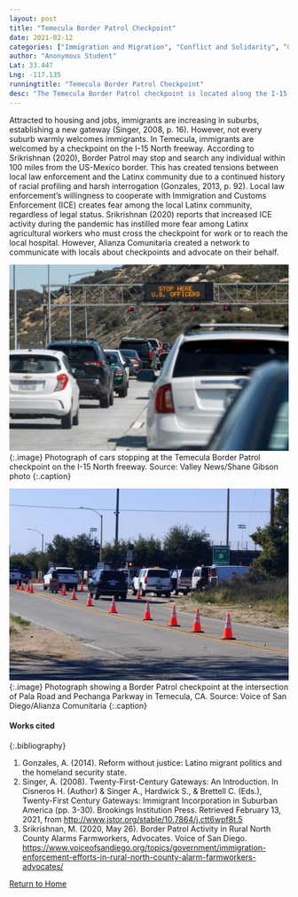 ```yaml
---
layout: post
title: "Temecula Border Patrol Checkpoint"
date: 2021-02-12
categories: ["Immigration and Migration", "Conflict and Solidarity", “Global and Transnational”]
author: "Anonymous Student"
Lat: 33.447
Lng: -117.135
runningtitle: "Temecula Border Patrol Checkpoint"
desc: "The Temecula Border Patrol checkpoint is located along the I-15 North freeway. Here, Latinx individuals have been historically targeted by law enforcement."
---
```

Attracted to housing and jobs, immigrants are increasing in suburbs, establishing a new gateway (Singer, 2008, p. 16). However, not every suburb warmly welcomes immigrants. In Temecula, immigrants are welcomed by a checkpoint on the I-15 North freeway. According to Srikrishnan (2020), Border Patrol may stop and search any individual within 100 miles from the US-Mexico border. This has created tensions between local law enforcement and the Latinx community due to a continued history of racial profiling and harsh interrogation (Gonzales, 2013, p. 92). Local law enforcement’s willingness to cooperate with Immigration and Customs Enforcement (ICE) creates fear among the local Latinx community, regardless of legal status. Srikrishnan (2020) reports that increased ICE activity during the pandemic has instilled more fear among Latinx agricultural workers who must cross the checkpoint for work or to reach the local hospital. However, Alianza Comunitaria created a network to communicate with locals about checkpoints and advocate on their behalf. 

![Temecula Border Patrol Checkpoint](images/TemeculaBorderPatrolCheckpoint_pin1_image1.jpg)
   {:.image} 
Photograph of cars stopping at the Temecula Border Patrol checkpoint on the I-15 North freeway. Source: Valley News/Shane Gibson photo
   {:.caption} 

![Border Patrol Checkpoint on Pechanga Parkway](images/TemeculaBorderPatrolCheckpoint_pin1_image2.jpg)
   {:.image} 
Photograph showing a Border Patrol checkpoint at the intersection of Pala Road and Pechanga Parkway in Temecula, CA. Source: Voice of San Diego/Alianza Comunitaria
   {:.caption} 

#### Works cited
{:.bibliography} 
1. Gonzales, A. (2014). Reform without justice: Latino migrant politics and the homeland security state.
2. Singer, A. (2008). Twenty-First-Century Gateways: An Introduction. In Cisneros H. (Author) & Singer A., Hardwick S., & Brettell C. (Eds.), Twenty-First Century Gateways: Immigrant Incorporation in Suburban America (pp. 3-30). Brookings Institution Press. Retrieved February 13, 2021, from http://www.jstor.org/stable/10.7864/j.ctt6wpf8t.5
3. Srikrishnan, M. (2020, May 26). Border Patrol Activity in Rural North County Alarms Farmworkers, Advocates. Voice of San Diego. https://www.voiceofsandiego.org/topics/government/immigration-enforcement-efforts-in-rural-north-county-alarm-farmworkers-advocates/

[Return to Home](https://uclachicanxstudies.github.io/BarrioSuburbanisms/)






















